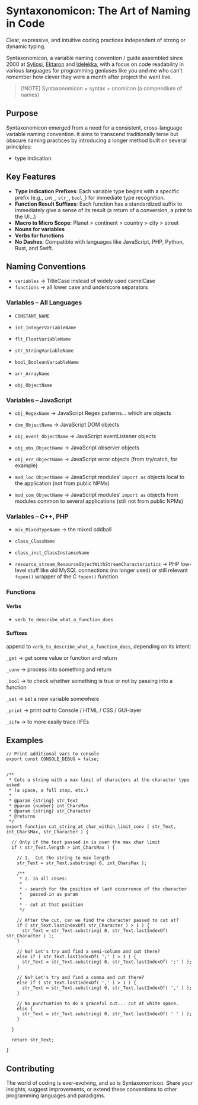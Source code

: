 # Syntaxonomicon: The Art of Naming in Code

Clear, expressive, and intuitive coding practices independent of strong or dynamic typing.

Syntaxonomicon, a variable naming convention / guide assembled since 2000 at [Sylipsi](https://sylipsi.com), [Ektaron](https://ektaron.com) and [Idelekka](https://Idelekka.com), with a focus on code readability in various languages for programming geniuses like you and me who can’t remember how clever they were a month after project the went live.

> [!NOTE] Syntaxonomicon = syntax +  onomicon (a compendium of names)

## Purpose

Syntaxonomicon emerged from a need for a consistent, cross-language variable naming convention. It aims to transcend traditionally terse but obscure naming practices by introducing a longer method built on several principles:

- type indication

## Key Features

- **Type Indication Prefixes**: Each variable type begins with a specific prefix (e.g., `int_`, `str_`, `bool_`) for immediate type recognition.
- **Function Result Suffixes**: Each function has a standardized suffix to immediately give a sense of its result (a return of a conversion, a print to the UI…)
- **Macro to Micro Scope**: Planet > continent > country > city > street
- **Nouns for variables**
- **Verbs for functions**
- **No Dashes**: Compatible with languages like JavaScript, PHP, Python, Rust, and Swift.

## Naming Conventions

- `variables` → TitleCase instead of widely used camelCase
- `functions` → all lower case and underscore separators

### Variables – All Languages

- `CONSTANT_NAME`

- `int_IntegerVariableName`

- `flt_FloatVariableName`

- `str_StringVariableName`

- `bool_BooleanVariableName`

- `arr_ArrayName`

- `obj_ObjectName`

### Variables – JavaScript

- `obj_RegexName` → JavaScript Regex patterns… which are objects

- `dom_ObjectName` → JavaScript DOM objects

- `obj_event_ObjectName` → JavaScript eventListener objects

- `obj_obs_ObjectName` →	JavaScript observer objects

- `obj_err_ObjectName` → JavaScript error objects (from try/catch, for example)

- `mod_loc_ObjectName` →	JavaScript modules’ `import as` objects local to the application (not from public NPMs)

- `mod_com_ObjectName` → JavaScript modules’ `import as` objects from modules common to several applications (still not from public NPMs)

### Variables – C++, PHP

- `mix_MixedTypeName` → the mixed oddball

- `class_ClassName`

- `class_inst_ClassInstanceName`

- `resource_stream_ResourceObjectWithStreamCharacteristics` → PHP low-level stuff like old MySQL connections (no longer used) or still relevant `fopen()` wrapper of the C `fopen()` function

### Functions

#### Verbs

- `verb_to_describe_what_a_function_does`

#### Suffixes

append to `verb_to_describe_what_a_function_does`, depending on its intent:

`_get` → get some value or function and return

`_conv` → process into something and return

`_bool` → to check whether something is true or not by passing into a function

`_set` → set a new variable somewhere

`_print` → print out to Console / HTML / CSS / GUI-layer

`_iife` → to more easily trace IIFEs

## Examples

``````JS
// Print additional vars to console
export const CONSOLE_DEBUG = false;


/**
 * Cuts a string with a max limit of characters at the character type asked
 * (a space, a full stop, etc.)
 *
 * @param {string} str_Text
 * @param {number} int_CharsMax
 * @param {string} str_Character
 * @returns
 */
export function cut_string_at_char_within_limit_conv ( str_Text, int_CharsMax, str_Character ) {

  // Only if the text passed in is over the max char limit
  if ( str_Text.length > int_CharsMax ) {

    // 1.  Cut the string to max length
    str_Text = str_Text.substring( 0, int_CharsMax );

    /**
     * 2. In all cases:
     *
     * - search for the position of last occurrence of the character
     *   passed-in as param
     *
     * - cut at that position
     */

    // After the cut, can we find the character passed to cut at?
    if ( str_Text.lastIndexOf( str_Character ) > 1 ) {
      str_Text = str_Text.substring( 0, str_Text.lastIndexOf( str_Character ) );
    }

    // No? Let's try and find a semi-column and cut there?
    else if ( str_Text.lastIndexOf( ';' ) > 1 ) {
      str_Text = str_Text.substring( 0, str_Text.lastIndexOf( ';' ) );
    }

    // No? Let's try and find a comma and cut there?
    else if ( str_Text.lastIndexOf( ',' ) > 1 ) {
      str_Text = str_Text.substring( 0, str_Text.lastIndexOf( ',' ) );
    }

    // No punctuation to do a graceful cut... cut at white space.
    else {
      str_Text = str_Text.substring( 0, str_Text.lastIndexOf( ' ' ) );
    }

  }

  return str_Text;

}
``````


## Contributing

The world of coding is ever-evolving, and so is Syntaxonomicon. Share your insights, suggest improvements, or extend these conventions to other programming languages and paradigms.
